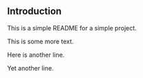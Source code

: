 ## Introduction

This is a simple README for a simple project.

This is some more text.

Here is another line.

Yet another line.
